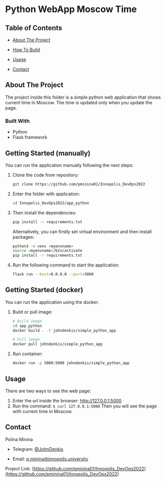 # Python WebApp Moscow Time

## Table of Contents

* [About The Project](#about-the-project)

* [How To Build](#getting-started)

* [Usage](#usage)

* [Contact](#contact)

## About The Project

The project inside this folder is a simple python web application that shows current time in Moscow. The time is updated only when you update the page.

### Built With

* Python
* Flask framework

## Getting Started (manually)

You can run the application manually following the next steps:

1. Clone the code from repository:

    ```bash
    git clone https://github.com/pminina01/Innopolis_DevOps2022
    ```

2. Enter the folder with application:

    ```bash
    cd Innopolis_DevOps2022/app_python
    ```

3. Then install the dependencies:

    ```bash
    pip install -r requirements.txt       
    ```

   Alternatively, you can firstly set virtual environment and then install packages:

    ```bash
    python3 -m venv <myenvname>  
    source <myenvname>/bin/activate  
    pip install -r requirements.txt  
    ```

4. Run the following command to start the application:

    ```bash
    flask run --host=0.0.0.0 --port=5000
    ```
   
## Getting Started (docker)

You can run the application using the docker:

1. Build or pull image:
   
   ```bash
   # Build image
   cd app_python
   docker build . -t johndenkis/simple_python_app
   ```
   
   ```bash
   # Pull image
   docker pull johndenkis/simple_python_app
   ```

2. Run container:

   ```bash
   docker run -p 5000:5000 johndenkis/simple_python_app
   ```
   
## Usage

There are two ways to see the web page:

1. Enter the url inside the browser: <http://127.0.0.1:5000>
2. Run the command: `$ curl 127.0.0.1:5000`
   Then you will see the page with current time in Moscow.

## Contact

Polina Minina

* Telegram: [@JohnDenkis](https://t.me/JohnDenkis)

* Email: p.minina@innopolis.university

Project Link: [https://github.com/pminina01/Innopolis_DevOps2022](https://github.com/pminina01/Innopolis_DevOps2022)
